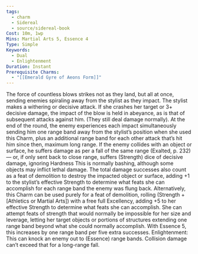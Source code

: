 ```yaml
---
tags:
  - charm
  - Sidereal
  - source/sidereal-book
Cost: 10m, 1wp
Mins: Martial Arts 5, Essence 4
Type: Simple
Keywords:
  - Dual
  - Enlightenment
Duration: Instant
Prerequisite Charms:
  - "[[Emerald Gyre of Aeons Form]]"
---
```

The force of countless blows strikes not as they land, but all at once, sending enemies spiraling away from the stylist as they impact. The stylist makes a withering or decisive attack. If she crashes her target or 3+ decisive damage, the impact of the blow is held in abeyance, as is that of subsequent attacks against him. (They still deal damage normally). At the end of the round, the enemy experiences each impact simultaneously sending him one range band away from the stylist’s position when she used this Charm, plus an additional range band for each other attack that’s hit him since then, maximum long range. If the enemy collides with an object or surface, he suffers damage as per a fall of the same range (Exalted, p. 232) — or, if only sent back to close range, suffers (Strength) dice of decisive damage, ignoring Hardness This is normally bashing, although some objects may inflict lethal damage. The total damage successes also count as a feat of demolition to destroy the impacted object or surface, adding +1 to the stylist’s effective Strength to determine what feats she can accomplish for each range band the enemy was flung back. Alternatively, this Charm can be used purely for a feat of demolition, rolling (Strength + [Athletics or Martial Arts]) with a free full Excellency, adding +5 to her effective Strength to determine what feats she can accomplish. She can attempt feats of strength that would normally be impossible for her size and leverage, letting her target objects or portions of structures extending one range band beyond what she could normally accomplish. With Essence 5, this increases by one range band per five extra successes. Enlightenment: This can knock an enemy out to (Essence) range bands. Collision damage can’t exceed that for a long-range fall.